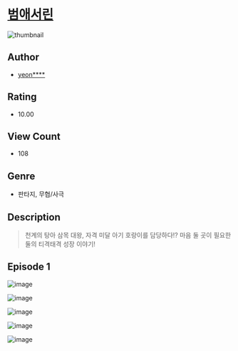 # [범애서린](https://comic.naver.com/challenge/list?titleId=810888)
![thumbnail](https://image-comic.pstatic.net/user_contents_data/challenge_comic/2023/05/24/upload_4135487950697216055_480x623.jpeg)

## Author
- [yeon****](https://comic.naver.com/artistTitle?id=367113)

## Rating
- 10.00

## View Count
- 108

## Genre
- 판타지, 무협/사극

## Description
> 천계의 탕아 삼목 대왕, 자격 미달 아기 호랑이를 담당하다!? 마음 둘 곳이 필요한 둘의 티격태격 성장 이야기!


## Episode 1
![image](https://image-comic.pstatic.net/user_contents_data/challenge_comic/2023/05/25/367113/upload_7149855156928001077.jpeg)

![image](https://image-comic.pstatic.net/user_contents_data/challenge_comic/2023/05/25/367113/upload_3847263075593106994.jpeg)

![image](https://image-comic.pstatic.net/user_contents_data/challenge_comic/2023/05/25/367113/upload_7075545763831703142.jpeg)

![image](https://image-comic.pstatic.net/user_contents_data/challenge_comic/2023/05/25/367113/upload_7077464221891846497.jpeg)

![image](https://image-comic.pstatic.net/user_contents_data/challenge_comic/2023/05/25/367113/upload_3774359965723354423.jpeg)
